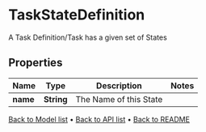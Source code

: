 

# TaskStateDefinition

A Task Definition/Task has a given set of States

## Properties

| Name | Type | Description | Notes |
|------------ | ------------- | ------------- | -------------|
|**name** | **String** | The Name of this State |  |



[Back to Model list](../README.md#documentation-for-models) &#8226; [Back to API list](../README.md#documentation-for-api-endpoints) &#8226; [Back to README](../README.md)


